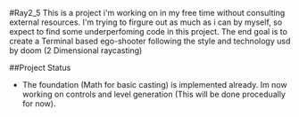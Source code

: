 #Ray2_5
This is a project i'm working on in my free time without consulting external resources. I'm trying to firgure out as much
as i can by myself, so expect to find some underperfoming code in this project. 
The end goal is to create a Terminal based ego-shooter following the style and technology usd by doom (2 Dimensional
raycasting)

##Project Status

- The foundation (Math for basic casting) is implemented already.
Im now working on controls and level generation (This will be done procedually for now).
  